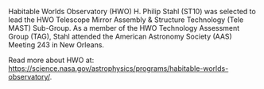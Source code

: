 Habitable Worlds Observatory (HWO) 
 H. Philip Stahl (ST10) was selected to lead the HWO Telescope Mirror Assembly & Structure Technology (Tele MAST) Sub-Group. As a member of the HWO Technology Assessment Group (TAG), Stahl attended the American Astronomy Society (AAS) Meeting 243 in New Orleans.

Read more about HWO at: https://science.nasa.gov/astrophysics/programs/habitable-worlds-observatory/.